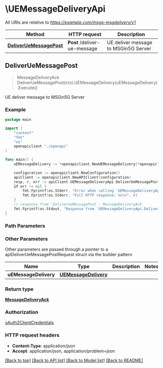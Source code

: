 # \UEMessageDeliveryApi

All URIs are relative to *https://example.com/msgs-msgdelivery/v1*

Method | HTTP request | Description
------------- | ------------- | -------------
[**DeliverUeMessagePost**](UEMessageDeliveryApi.md#DeliverUeMessagePost) | **Post** /deliver-ue-message | UE deliver message to MSGin5G Server



## DeliverUeMessagePost

> MessageDeliveryAck DeliverUeMessagePost(ctx).UEMessageDelivery(uEMessageDelivery).Execute()

UE deliver message to MSGin5G Server

### Example

```go
package main

import (
    "context"
    "fmt"
    "os"
    openapiclient "./openapi"
)

func main() {
    uEMessageDelivery := *openapiclient.NewUEMessageDelivery(*openapiclient.NewAddress(*openapiclient.NewAddressType(), "Addr_example"), *openapiclient.NewAddress(*openapiclient.NewAddressType(), "Addr_example"), "MsgId_example", false) // UEMessageDelivery | 

    configuration := openapiclient.NewConfiguration()
    apiClient := openapiclient.NewAPIClient(configuration)
    resp, r, err := apiClient.UEMessageDeliveryApi.DeliverUeMessagePost(context.Background()).UEMessageDelivery(uEMessageDelivery).Execute()
    if err != nil {
        fmt.Fprintf(os.Stderr, "Error when calling `UEMessageDeliveryApi.DeliverUeMessagePost``: %v\n", err)
        fmt.Fprintf(os.Stderr, "Full HTTP response: %v\n", r)
    }
    // response from `DeliverUeMessagePost`: MessageDeliveryAck
    fmt.Fprintf(os.Stdout, "Response from `UEMessageDeliveryApi.DeliverUeMessagePost`: %v\n", resp)
}
```

### Path Parameters



### Other Parameters

Other parameters are passed through a pointer to a apiDeliverUeMessagePostRequest struct via the builder pattern


Name | Type | Description  | Notes
------------- | ------------- | ------------- | -------------
 **uEMessageDelivery** | [**UEMessageDelivery**](UEMessageDelivery.md) |  | 

### Return type

[**MessageDeliveryAck**](MessageDeliveryAck.md)

### Authorization

[oAuth2ClientCredentials](../README.md#oAuth2ClientCredentials)

### HTTP request headers

- **Content-Type**: application/json
- **Accept**: application/json, application/problem+json

[[Back to top]](#) [[Back to API list]](../README.md#documentation-for-api-endpoints)
[[Back to Model list]](../README.md#documentation-for-models)
[[Back to README]](../README.md)

